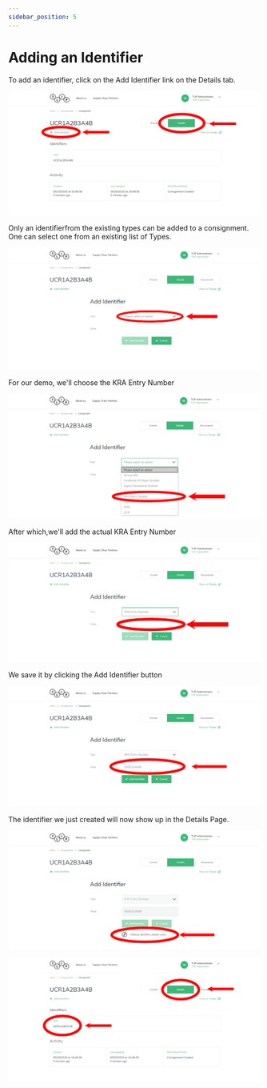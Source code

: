 ```yaml
---
sidebar_position: 5
---
```


# Adding an Identifier

To add an identifier, click on the Add Identifier link on the Details tab.

![Consignments Page](./images/add-id-en-details.png)

Only an identifierfrom the existing types can be added to a consignment. One can select one from an existing list of Types.

![Consignments Page](./images/click-id-type.png)

For our demo, we'll choose the KRA Entry Number

![Consignments Page](./images/choose-identifier-type.png)

After which,we'll add the actual KRA Entry Number

![Consignments Page](./images/input-identifier.png)

We save it by clicking the Add Identifier button

![Consignments Page](./images/entry-value.png)

The identifier we just created will now show up in the Details Page.

![Consignments Page](./images/adding-identifier.png)

![Consignments Page](./images/details-identifier.png)
